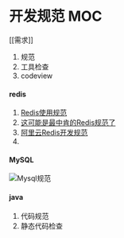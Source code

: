 # 开发规范 MOC

[[需求]]
1. 规范
2. 工具检查
3. codeview
#### redis
1. [Redis使用规范](https://mp.weixin.qq.com/s/3fZYqHYHQ6oO0Ou4umbJoQ)
2. [这可能是最中肯的Redis规范了](https://mp.weixin.qq.com/s?__biz=MzU0MzQ5MDA0Mw==&mid=2247493475&idx=2&sn=708adb01e6aa72f0fbfc6e39b6c4ddc4)
3. [阿里云Redis开发规范](https://developer.aliyun.com/article/531067)
4. 
#### MySQL
![Mysql规范](Mysql规范.md#mysql%20规范)


#### java
1. 代码规范
2. 静态代码检查
